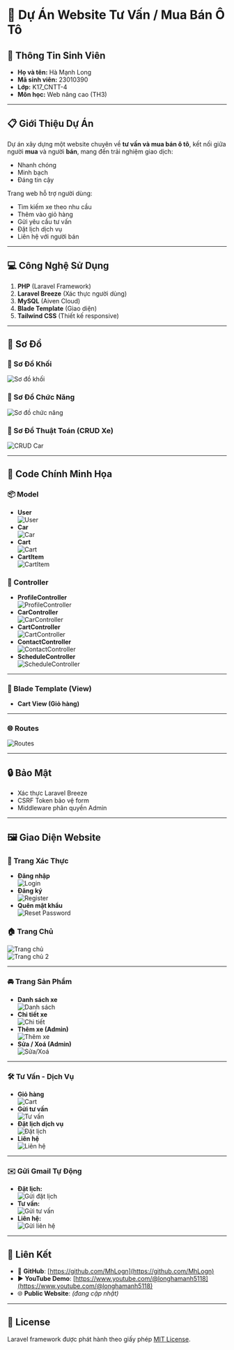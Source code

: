 # 🚗 Dự Án Website Tư Vấn / Mua Bán Ô Tô

## 👤 Thông Tin Sinh Viên
- **Họ và tên:** Hà Mạnh Long  
- **Mã sinh viên:** 23010390  
- **Lớp:** K17_CNTT-4  
- **Môn học:** Web nâng cao (TH3)

---

## 📋 Giới Thiệu Dự Án

Dự án xây dựng một website chuyên về **tư vấn và mua bán ô tô**, kết nối giữa người **mua** và người **bán**, mang đến trải nghiệm giao dịch:
- Nhanh chóng
- Minh bạch
- Đáng tin cậy

Trang web hỗ trợ người dùng:
- Tìm kiếm xe theo nhu cầu
- Thêm vào giỏ hàng
- Gửi yêu cầu tư vấn
- Đặt lịch dịch vụ
- Liên hệ với người bán

---

## 💻 Công Nghệ Sử Dụng
1. **PHP** (Laravel Framework)  
2. **Laravel Breeze** (Xác thực người dùng)  
3. **MySQL** (Aiven Cloud)  
4. **Blade Template** (Giao diện)  
5. **Tailwind CSS** (Thiết kế responsive)

---

## 🧠 Sơ Đồ

### 📌 Sơ Đồ Khối
![Sơ đồ khối](https://github.com/user-attachments/assets/0dba67d4-02c7-4f6c-932b-96335fab4005)

### 📌 Sơ Đồ Chức Năng
![Sơ đồ chức năng](https://github.com/user-attachments/assets/8f3117d6-8729-4a63-99ad-458faf23adcc)

### 📌 Sơ Đồ Thuật Toán (CRUD Xe)
![CRUD Car](https://github.com/user-attachments/assets/2ffa84b6-8393-4848-b1e6-624833839cd6)

---

## 🧩 Code Chính Minh Họa

### 📦 Model
- **User**  
  ![User](https://github.com/user-attachments/assets/5bd90036-3779-4618-8a8b-dffa5fe95378)
- **Car**  
  ![Car](https://github.com/user-attachments/assets/61a61c09-0ae6-4a17-b64a-af0135aee2a9)
- **Cart**  
  ![Cart](https://github.com/user-attachments/assets/e7d04f0f-1bc0-4d58-b0ea-19fa4a66cde5)
- **CartItem**  
  ![CartItem](https://github.com/user-attachments/assets/c966511b-116d-4ed8-99d9-3b1eda90efa4)

### 🧠 Controller
- **ProfileController**  
  ![ProfileController](https://github.com/user-attachments/assets/fe334819-2c33-49b3-8c58-f0544bacfd1b)
- **CarController**  
  ![CarController](https://github.com/user-attachments/assets/3b7368cc-e131-4be0-8a40-4b20ace9bbf6)
- **CartController**  
  ![CartController](https://github.com/user-attachments/assets/26db16f8-93fd-4a2a-a0f0-27c18ebded53)
- **ContactController**  
  ![ContactController](https://github.com/user-attachments/assets/1519b596-b06a-4b46-a414-d67d44a6d90b)
- **ScheduleController**  
  ![ScheduleController](https://github.com/user-attachments/assets/2f455cc3-8ccd-4dbf-8649-7926b16f87c9)

---

### 📄 Blade Template (View)
- **Cart View (Giỏ hàng)**

---

### 🌐 Routes
![Routes](https://github.com/user-attachments/assets/769f7edc-006b-4e7c-a57f-5982aae4c548)

---

## 🔒 Bảo Mật
- Xác thực Laravel Breeze
- CSRF Token bảo vệ form
- Middleware phân quyền Admin

---

## 🖼️ Giao Diện Website

### 🔐 Trang Xác Thực
- **Đăng nhập**  
  ![Login](https://github.com/user-attachments/assets/f480b218-c588-4e6e-9710-9d5bccd4c2ce)
- **Đăng ký**  
  ![Register](https://github.com/user-attachments/assets/9ab20a38-fef6-48f3-b783-96217ef28da4)
- **Quên mật khẩu**  
  ![Reset Password](https://github.com/user-attachments/assets/8938c6ed-3eb2-4861-9e27-6cd3cfaa28da)

### 🏠 Trang Chủ
![Trang chủ](https://github.com/user-attachments/assets/5d1af8c4-aee5-4c6c-922c-41e6535d04e0)  
![Trang chủ 2](https://github.com/user-attachments/assets/d4dc6a12-af96-4f04-9a24-97370a6df363)

---

### 🚘 Trang Sản Phẩm
- **Danh sách xe**  
  ![Danh sách](https://github.com/user-attachments/assets/fb9b0b13-9311-4411-9e2c-c85c321bacd1)
- **Chi tiết xe**  
  ![Chi tiết](https://github.com/user-attachments/assets/e33a7006-d4b0-491b-813d-634fc00c0c90)
- **Thêm xe (Admin)**  
  ![Thêm xe](https://github.com/user-attachments/assets/ec95a06f-aaf0-427a-af2e-1c85eb2aab82)
- **Sửa / Xoá (Admin)**  
  ![Sửa/Xoá](https://github.com/user-attachments/assets/6faf5303-c149-484a-accb-f787257b8cb2)

---

### 🛠️ Tư Vấn - Dịch Vụ
- **Giỏ hàng**  
  ![Cart](https://github.com/user-attachments/assets/515667a0-065a-4b92-95bc-251165659512)
- **Gửi tư vấn**  
  ![Tư vấn](https://github.com/user-attachments/assets/f22e1416-c813-457d-bb7a-09d2a1ddcc17)
- **Đặt lịch dịch vụ**  
  ![Đặt lịch](https://github.com/user-attachments/assets/499b1b27-8c0e-4f2a-a001-78f95b684023)
- **Liên hệ**  
  ![Liên hệ](https://github.com/user-attachments/assets/6ad952d6-04eb-4a38-9d13-7d1a4aef22cb)

---

### ✉️ Gửi Gmail Tự Động
- **Đặt lịch:**  
  ![Gửi đặt lịch](https://github.com/user-attachments/assets/83fe3df9-2ce2-4ccc-b908-01877de1b19c)
- **Tư vấn:**  
  ![Gửi tư vấn](https://github.com/user-attachments/assets/6bc556b5-6dd3-4806-bc48-0c6d1e48822e)
- **Liên hệ:**  
  ![Gửi liên hệ](https://github.com/user-attachments/assets/fe6cf771-f46a-4d64-8e2a-01f7084e399e)

---

## 🔗 Liên Kết
- 🔗 **GitHub**: [https://github.com/MhLogn](https://github.com/MhLogn)  
- ▶️ **YouTube Demo**: [https://www.youtube.com/@longhamanh5118](https://www.youtube.com/@longhamanh5118)  
- 🌐 **Public Website**: *(đang cập nhật)*

---

## 📜 License
Laravel framework được phát hành theo giấy phép [MIT License](https://opensource.org/licenses/MIT).

